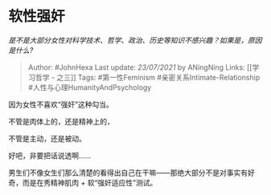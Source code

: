 # 软性强奸
*是不是大部分女性对科学技术、哲学、政治、历史等知识不感兴趣？如果是，原因是什么?*

> Author: #JohnHexa
Last update: *23/07/2021* by ANingNing
Links: [[学习哲学 - 之三]]
Tags: #第一性Feminism #亲密关系Intimate-Relationship #人性与心理HumanityAndPsychology 

 
因为女性不喜欢“强奸”这种勾当。

不管是肉体上的，还是精神上的，

不管是主动，还是被动。

好吧，非要把话说透啊……

男生们不像女生们那么清楚的看得出自己在干嘛——那绝大部分不是对事实有好奇，而是在秀精神肌肉 + 软“强奸适应性”测试。



